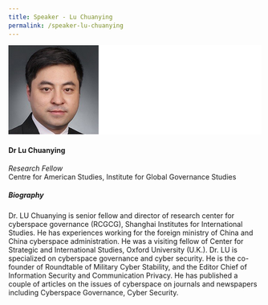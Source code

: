 ```yaml
---
title: Speaker - Lu Chuanying
permalink: /speaker-lu-chuanying
---
```

![Lu Chuanying](/images/speakers/Lu-Chuanying.jpg)

#### **Dr Lu Chuanying**

*Research Fellow*  
Centre for American Studies, Institute for Global Governance Studies

##### **Biography**

Dr. LU Chuanying is  senior fellow and director of research center for cyberspace governance (RCGCG), Shanghai Institutes for International Studies. He has experiences working for the foreign ministry of China and China cyberspace administration. He was a visiting fellow of Center for Strategic and International Studies, Oxford University (U.K.). Dr. LU is specialized on cyberspace governance and cyber security. He is the co-founder of Roundtable of Military Cyber Stability, and the Editor Chief of Information Security and Communication Privacy. He has published a couple of articles on the issues of cyberspace on journals and newspapers including Cyberspace Governance, Cyber Security.